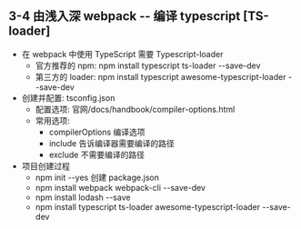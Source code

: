 ## 3-4 由浅入深 webpack -- 编译 typescript [TS-loader]

- 在 webpack 中使用 TypeScript 需要 Typescript-loader
    + 官方推荐的 npm:  npm install typescript ts-loader --save-dev
    + 第三方的 loader: npm install typescript awesome-typescript-loader --save-dev
- 创建并配置: tsconfig.json
    + 配置选项: 官网/docs/handbook/compiler-options.html
    + 常用选项: 
        - compilerOptions  编译选项
        - include  告诉编译器需要编译的路径
        - exclude  不需要编译的路径   
- 项目创建过程
    + npm init --yes  创建 package.json
    + npm install webpack webpack-cli --save-dev
    + npm install lodash --save
    + npm install typescript ts-loader awesome-typescript-loader --save-dev 
